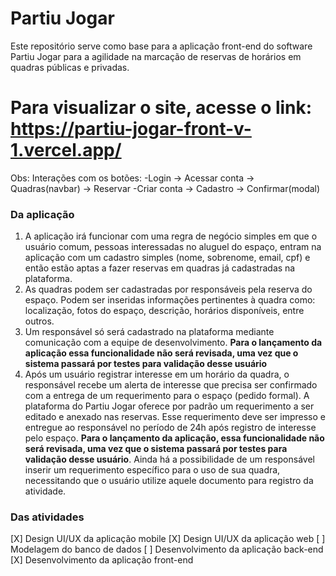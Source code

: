 # Partiu Jogar
Este repositório serve como base para a aplicação front-end do software Partiu Jogar para a agilidade na marcação de reservas de horários em quadras públicas e privadas.

# Para visualizar o site, acesse o link: https://partiu-jogar-front-v-1.vercel.app/
Obs: Interações com os botões:
-Login -> Acessar conta -> Quadras(navbar) -> Reservar
-Criar conta -> Cadastro -> Confirmar(modal)

### Da aplicação
1. A aplicação irá funcionar com uma regra de negócio simples em que o usuário comum, pessoas interessadas no aluguel do espaço, entram na aplicação com um cadastro simples (nome, sobrenome, email, cpf) e então estão aptas a fazer reservas em quadras já cadastradas na plataforma.
2. As quadras podem ser cadastradas por responsáveis pela reserva do espaço. Podem ser inseridas informações pertinentes à quadra como: localização, fotos do espaço, descrição, horários disponíveis, entre outros.
3. Um responsável só será cadastrado na plataforma mediante comunicação com a equipe de desenvolvimento. **Para o lançamento da aplicação essa funcionalidade não será revisada, uma vez que o sistema passará por testes para validação desse usuário**
4. Após um usuário registrar interesse em um horário da quadra, o responsável recebe um alerta de interesse que precisa ser confirmado com a entrega de um requerimento para o espaço (pedido formal). A plataforma do Partiu Jogar oferece por padrão um requerimento a ser editado e anexado nas reservas. Esse requerimento deve ser impresso e entregue ao responsável no período de 24h após registro de interesse pelo espaço. **Para o lançamento da aplicação, essa funcionalidade não será revisada, uma vez que o sistema passará por testes para validação desse usuário**. Ainda há a possibilidade de um responsável inserir um requerimento específico para o uso de sua quadra, necessitando que o usuário utilize aquele documento para registro da atividade.

### Das atividades
[X] Design UI/UX da aplicação mobile
[X] Design UI/UX da aplicação web
[ ] Modelagem do banco de dados
[ ] Desenvolvimento da aplicação back-end
[X] Desenvolvimento da aplicação front-end
